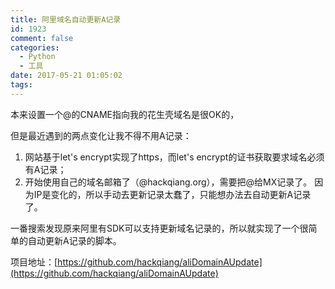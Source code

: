```yaml
---
title: 阿里域名自动更新A记录
id: 1923
comment: false
categories:
  - Python
  - 工具
date: 2017-05-21 01:05:02
tags:
---
```


本来设置一个@的CNAME指向我的花生壳域名是很OK的，

但是最近遇到的两点变化让我不得不用A记录：

1.  网站基于let's encrypt实现了https，而let's encrypt的证书获取要求域名必须有A记录；
2.  开始使用自己的域名邮箱了（@hackqiang.org），需要把@给MX记录了。
因为IP是变化的，所以手动去更新记录太蠢了，只能想办法去自动更新A记录了。

一番搜索发现原来阿里有SDK可以支持更新域名记录的，所以就实现了一个很简单的自动更新A记录的脚本。

项目地址：[https://github.com/hackqiang/aliDomainAUpdate](https://github.com/hackqiang/aliDomainAUpdate)